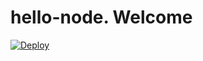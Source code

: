 # hello-node. Welcome
[![Deploy](https://www.herokucdn.com/deploy/button.svg)](https://heroku.com/deploy)
